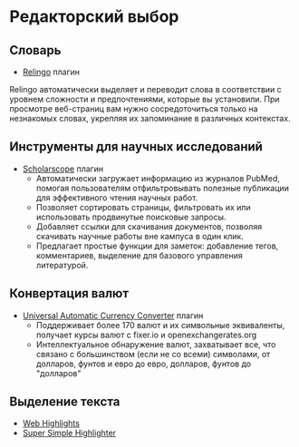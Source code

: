# Редакторский выбор

## Словарь
- [Relingo](https://relingo.net/) плагин

Relingo автоматически выделяет и переводит слова в соответствии с уровнем сложности и предпочтениями, которые вы установили. При просмотре веб-страниц вам нужно сосредоточиться только на незнакомых словах, укрепляя их запоминание в различных контекстах.

## Инструменты для научных исследований
- [Scholarscope](https://www.scholarscope.online/) плагин
    - Автоматически загружает информацию из журналов PubMed, помогая пользователям отфильтровывать полезные публикации для эффективного чтения научных работ.
    - Позволяет сортировать страницы, фильтровать их или использовать продвинутые поисковые запросы.
    - Добавляет ссылки для скачивания документов, позволяя скачивать научные работы вне кампуса в один клик.
    - Предлагает простые функции для заметок: добавление тегов, комментариев, выделение для базового управления литературой.

## Конвертация валют
- [Universal Automatic Currency Converter](https://chromewebstore.google.com/detail/hbjagjepkeogombomfeefdmjnclgojli?hl=zh-CN&utm_source=ext_sidebar) плагин
    - Поддерживает более 170 валют и их символьные эквиваленты, получает курсы валют с fixer.io и openexchangerates.org
    - Интеллектуальное обнаружение валют, захватывает все, что связано с большинством (если не со всеми) символами, от долларов, фунтов и евро до евро, долларов, фунтов до "долларов"

## Выделение текста
- [Web Highlights](https://web-highlights.com/blog/welcome/)
- [Super Simple Highlighter](https://chromewebstore.google.com/detail/super-simple-highlighter/hhlhjgianpocpoppaiihmlpgcoehlhio)